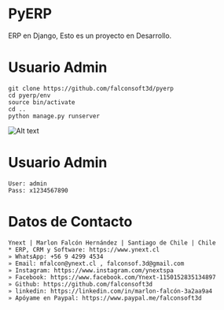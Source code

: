 # PyERP
ERP en Django, Esto es un proyecto en Desarrollo.

# Usuario Admin
```
git clone https://github.com/falconsoft3d/pyerp
cd pyerp/env
source bin/activate
cd ..
python manage.py runserver
```

![Alt text](https://github.com/falconsoft3d/pyerp/blob/master/pyerp.png?raw=true "Ynext")

# Usuario Admin
```
User: admin
Pass: x1234567890
```

# Datos de Contacto
```
Ynext | Marlon Falcón Hernández | Santiago de Chile | Chile
* ERP, CRM y Software: https://www.ynext.cl
» WhatsApp: +56 9 4299 4534
» Email: mfalcon@ynext.cl , falconsof.3d@gmail.com
» Instagram: https://www.instagram.com/ynextspa
» Facebook: https://www.facebook.com/Ynext-1150152835134897
» Github: https://github.com/falconsoft3d
» linkedin: https://linkedin.com/in/marlon-falcón-3a2aa9a4
» Apóyame en Paypal: https://www.paypal.me/falconsoft3d
```

